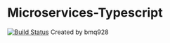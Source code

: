 # Microservices-Typescript

[![Build Status](https://travis-ci.org/bmq928/Microservices-Typescript.svg?branch=master)](https://travis-ci.org/bmq928/Microservices-Typescript)
Created by bmq928
